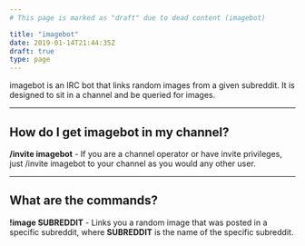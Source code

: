 ```yaml
---
# This page is marked as "draft" due to dead content (imagebot)

title: "imagebot"
date: 2019-01-14T21:44:35Z
draft: true
type: page
---
```


imagebot is an IRC bot that links random images from a given subreddit. It is designed to sit in a channel and be queried for images.

---

## How do I get imagebot in my channel?

**/invite imagebot** - If you are a channel operator or have invite privileges, just /invite imagebot to your channel as you would any other user.


---

## What are the commands?

**!image SUBREDDIT** - Links you a random image that was posted in a specific subreddit, where **SUBREDDIT** is the name of the specific subreddit.

